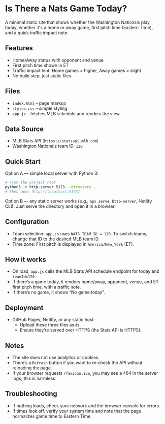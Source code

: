 # Is There a Nats Game Today?

A minimal static site that shows whether the Washington Nationals play today, whether it's a home or away game, first pitch time (Eastern Time), and a quick traffic impact note.

## Features
- Home/Away status with opponent and venue
- First pitch time shown in ET
- Traffic impact hint: Home games = higher, Away games = slight
- No build step, just static files

## Files
- `index.html` – page markup
- `styles.css` – simple styling
- `app.js` – fetches MLB schedule and renders the view

## Data Source
- MLB Stats API (`https://statsapi.mlb.com`)
- Washington Nationals team ID: `120`

## Quick Start
Option A — simple local server with Python 3:

```bash
# From the project root
python3 -m http.server 5173 --directory .
# Then open http://localhost:5173/
```

Option B — any static server works (e.g., `npx serve`, `http-server`, Netlify CLI). Just serve the directory and open it in a browser.

## Configuration
- Team selection: `app.js` uses `NATS_TEAM_ID = 120`. To switch teams, change that ID to the desired MLB team ID.
- Time zone: First pitch is displayed in `America/New_York` (ET).

## How it works
- On load, `app.js` calls the MLB Stats API schedule endpoint for today and `teamId=120`.
- If there’s a game today, it renders home/away, opponent, venue, and ET first pitch time, with a traffic note.
- If there’s no game, it shows “No game today”.

## Deployment
- GitHub Pages, Netlify, or any static host:
  - Upload these three files as-is.
  - Ensure they’re served over HTTPS (the Stats API is HTTPS).

## Notes
- The site does not use analytics or cookies.
- There’s a `Refresh` button if you want to re-check the API without reloading the page.
- If your browser requests `/favicon.ico`, you may see a 404 in the server logs; this is harmless.

## Troubleshooting
- If nothing loads, check your network and the browser console for errors.
- If times look off, verify your system time and note that the page normalizes game time to Eastern Time.

